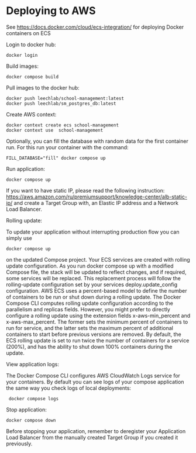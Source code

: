 # Deploying to AWS

See https://docs.docker.com/cloud/ecs-integration/  for deploying Docker containers on ECS

Login to docker hub:

```
docker login
```

Build images:

```
docker compose build
```

Pull images to the docker hub:

```
docker push leechlab/school-management:latest
docker push leechlab/sm_postgres_db:latest
```

Create AWS context:

```
docker context create ecs school-management
docker context use  school-management
```

Optionally, you can fill the database with random data for the first container run. 
For this run your container with the command:
```
FILL_DATABASE="fill" docker compose up
```

Run application:

```
docker compose up
```

If you want to have static IP, please read the following instruction: https://aws.amazon.com/ru/premiumsupport/knowledge-center/alb-static-ip/ and create a Target Group with, an Elastic IP address and a Network Load Balancer. 

Rolling update:

To update your application without interrupting production flow you can simply use
```
docker compose up
```
on the updated Compose project. Your ECS services are created with rolling update configuration. As you run docker compose up with a modified Compose file, the stack will be updated to reflect changes, and if required, some services will be replaced. This replacement process will follow the rolling-update configuration set by your services deploy.update_config configuration.
AWS ECS uses a percent-based model to define the number of containers to be run or shut down during a rolling update. The Docker Compose CLI computes rolling update configuration according to the parallelism and replicas fields. However, you might prefer to directly configure a rolling update using the extension fields x-aws-min_percent and x-aws-max_percent. The former sets the minimum percent of containers to run for service, and the latter sets the maximum percent of additional containers to start before previous versions are removed.
By default, the ECS rolling update is set to run twice the number of containers for a service (200%), and has the ability to shut down 100% containers during the update.

View application logs:

The Docker Compose CLI configures AWS CloudWatch Logs service for your containers. By default you can see logs of your compose application the same way you check logs of local deployments:
```
 docker compose logs
```

Stop application:

```
docker compose down
```
Before stopping your application, remember to deregister your Application Load Balancer from the manually created Target Group if you created it previously.